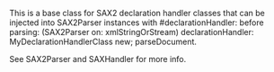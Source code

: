 This is a base class for SAX2 declaration handler classes that can be injected into SAX2Parser instances with #declarationHandler: before parsing:
	(SAX2Parser on: xmlStringOrStream)
		declarationHandler: MyDeclarationHandlerClass new;
		parseDocument.

See SAX2Parser and SAXHandler for more info.
